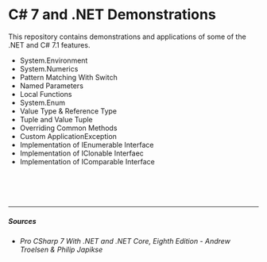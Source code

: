 # C# 7 and .NET Demonstrations

This repository contains demonstrations and applications of some of the .NET and C# 7.1 features.

* System.Environment
* System.Numerics
* Pattern Matching With Switch
* Named Parameters
* Local Functions
* System.Enum
* Value Type & Reference Type
* Tuple and Value Tuple
* Overriding Common Methods
* Custom ApplicationException
* Implementation of IEnumerable Interface
* Implementation of IClonable Interfaec
* Implementation of IComparable Interface
<br/><br/><br/><br/><br/>
----------
##### Sources
- _Pro CSharp 7 With .NET and .NET Core, Eighth Edition - Andrew Troelsen & Philip Japikse_
